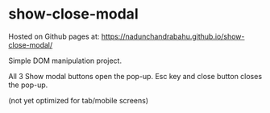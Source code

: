 # show-close-modal

Hosted on Github pages at: https://nadunchandrabahu.github.io/show-close-modal/

Simple DOM manipulation project.

All 3 Show modal buttons open the pop-up. Esc key and close button closes the pop-up.

(not yet optimized for tab/mobile screens)
